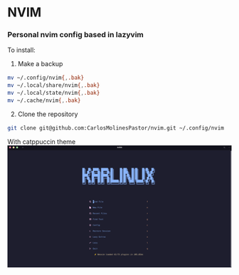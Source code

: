 # NVIM
### Personal nvim config based in lazyvim

To install:
1) Make a backup
```bash
mv ~/.config/nvim{,.bak}
mv ~/.local/share/nvim{,.bak}
mv ~/.local/state/nvim{,.bak}
mv ~/.cache/nvim{,.bak}
```
2) Clone the repository
```bash
git clone git@github.com:CarlosMolinesPastor/nvim.git ~/.config/nvim
```
With catppuccin theme
![](https://github.com/CarlosMolinesPastor/nvim/blob/main/screenshot.png)
